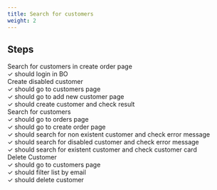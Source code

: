 ```yaml
---
title: Search for customers
weight: 2
---
```

## Steps

Search for customers in create order page\
    ✓ should login in BO\
    Create disabled customer\
      ✓ should go to customers page\
      ✓ should go to add new customer page\
      ✓ should create customer and check result\
    Search for customers\
      ✓ should go to orders page\
      ✓ should go to create order page\
      ✓ should search for non existent customer and check error message\
      ✓ should search for disabled customer and check error message\
      ✓ should search for existent customer and check customer card\
    Delete Customer\
      ✓ should go to customers page\
      ✓ should filter list by email\
      ✓ should delete customer

